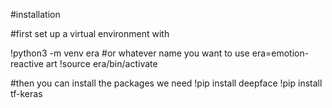 #installation

#first set up a virtual environment with

!python3 -m venv era #or whatever name you want to use era=emotion-reactive art
!source era/bin/activate

#then you can install the packages we need
!pip install deepface
!pip install tf-keras